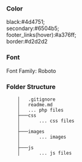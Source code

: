 ### Color
black:#4d4751;  
secondary:#6504b5;  
footer_links(hover):#a376ff;    
border:#d2d2d2

### Font
Font Family: Roboto  

### Folder Structure
```
    │   .gitignore
    │   readme.md
    │   ... php files
    ├───css
    │       ... css files
    │ 
    ├───images
    │       ... images
    │
    ├───js
    │       ... js files
```